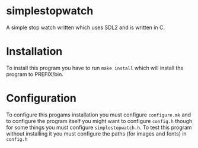 # simplestopwatch
A simple stop watch written which uses SDL2 and is written in C.
# Installation
To install this program you have to run `make install` which will install the program to PREFIX/bin.
# Configuration
To configure this progams installation you must configure `configure.mk` and to configure the program itself you might want to configure `config.h` though for some things you must configure `simplestopwatch.h`. To test this program without installing it you must configure the paths (for images and fonts) in `config.h`
